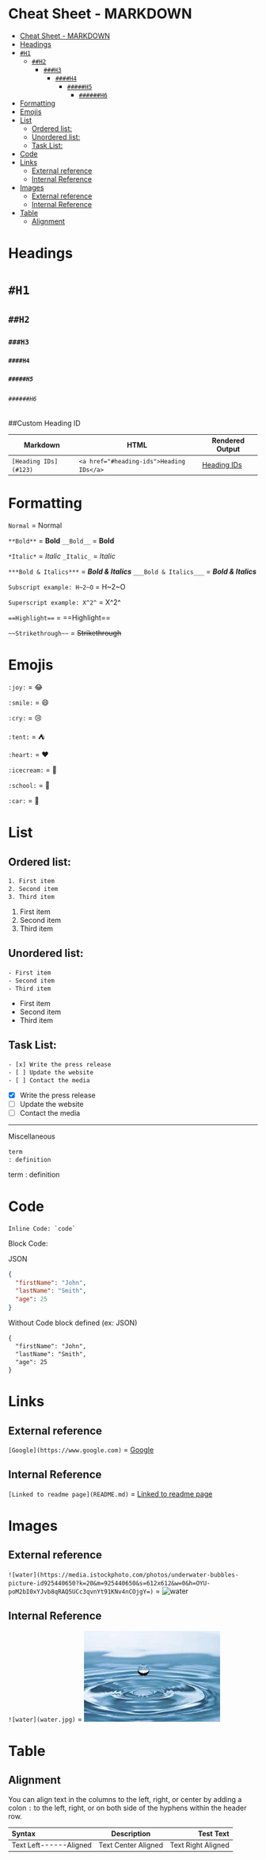 # Cheat Sheet - MARKDOWN

<!-- TOC -->

- [Cheat Sheet - MARKDOWN](#cheat-sheet---markdown)
- [Headings](#headings)
- [`#H1`](#h1)
  - [`##H2`](#h2)
    - [`###H3`](#h3)
      - [`####H4`](#h4)
        - [`#####H5`](#h5)
          - [`######H6`](#h6)
- [Formatting](#formatting)
- [Emojis](#emojis)
- [List](#list)
  - [Ordered list:](#ordered-list)
  - [Unordered list:](#unordered-list)
  - [Task List:](#task-list)
- [Code](#code)
- [Links](#links)
  - [External reference](#external-reference)
  - [Internal Reference](#internal-reference)
- [Images](#images)
  - [External reference](#external-reference-1)
  - [Internal Reference](#internal-reference-1)
- [Table](#table)
  - [Alignment](#alignment)

<!-- /TOC -->

# Headings

# `#H1`

## `##H2`

### `###H3`

#### `####H4`

##### `#####H5`

###### `######H6`

##Custom Heading ID


| Markdown                | HTML                                       | Rendered Output  |
| ----------------------- | ------------------------------------------ | ---------------- |
| `[Heading IDs](#123)` | `<a href="#heading-ids">Heading IDs</a>` | [Heading IDs](#123) |

# Formatting

`Normal`  = Normal

 `**Bold**`  = **Bold**
 `__Bold__`  = __Bold__

`*Italic*` = *Italic*
`_Italic_` = _Italic_

`***Bold & Italics***` = ***Bold & Italics***
`___Bold & Italics___` = ___Bold & Italics___

`Subscript example: H~2~O` = H~2~O

`Superscript example: X^2^` = X^2^

`==Highlight==` = ==Highlight==

`~~Strikethrough~~` = ~~Strikethrough~~

# Emojis

`:joy:` = 😂

`:smile:` = 😄

`:cry:` = 😢

`:tent:` = ⛺️

`:heart:` = ❤️

`:icecream:` = 🍦

`:school:` = 🏫

`:car:` = 🚗

# List

## Ordered list:

```
1. First item
2. Second item
3. Third item
```

1. First item
2. Second item
3. Third item

## Unordered list:

```
- First item
- Second item
- Third item
```

- First item
- Second item
- Third item

## Task List:

```
- [x] Write the press release
- [ ] Update the website
- [ ] Contact the media
```

- [X] Write the press release
- [ ] Update the website
- [ ] Contact the media

---

Miscellaneous

```
term
: definition
```

term
: definition


# Code 

```
Inline Code: `code`
```

Block Code: 

JSON

```JSON
{
  "firstName": "John",
  "lastName": "Smith",
  "age": 25
}
```
Without Code block defined (ex: JSON)

```
{
  "firstName": "John",
  "lastName": "Smith",
  "age": 25
}
```


# Links

## External reference

`[Google](https://www.google.com)` = [Google](https://www.google.com)

## Internal Reference

`[Linked to readme page](README.md)` = [Linked to readme page](README.md)

# Images

## External reference

`![water](https://media.istockphoto.com/photos/underwater-bubbles-picture-id925440650?k=20&m=925440650&s=612x612&w=0&h=OYU-poM2bI0xYJvb8qRAQ5UCc3qvnYt91KNv4nCOjgY=)` = ![water](https://media.istockphoto.com/photos/underwater-bubbles-picture-id925440650?k=20&m=925440650&s=612x612&w=0&h=OYU-poM2bI0xYJvb8qRAQ5UCc3qvnYt91KNv4nCOjgY=)



## Internal Reference

`![water](water.jpg)` = ![water](Images/water.jpg)

# Table

## Alignment

You can align text in the columns to the left, right, or center by adding a colon `:` to the left, right, or on both side of the hyphens within the header row.



| Syntax                    | Description |            Test Text     |
| :-----------       |    :-------------:   |          ---------------: |
| Text Left------Aligned| Text Center Aligned           | Text Right Aligned       |
